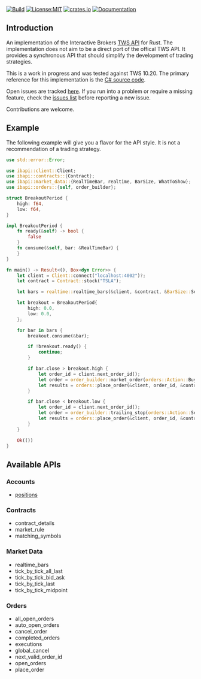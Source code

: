 [![Build](https://github.com/wboayue/rust-ibapi/workflows/ci/badge.svg)](https://github.com/wboayue/rust-ibapi/actions/workflows/ci.yml)
[![License:MIT](https://img.shields.io/badge/License-MIT-blue.svg)](https://opensource.org/licenses/MIT)
[![crates.io](https://img.shields.io/crates/v/twsapi.svg)](https://crates.io/crates/ibapi)
[![Documentation](https://img.shields.io/badge/Documentation-green.svg)](https://docs.rs/ibapi/0.1.0/ibapi)

## Introduction

An implementation of the Interactive Brokers [TWS API](https://interactivebrokers.github.io/tws-api/introduction.html) for Rust.
The implementation does not aim to be a direct port of the offical TWS API.
It provides a synchronous API that should simplify the development of trading strategies.

This is a work in progress and was tested against TWS 10.20. The primary reference for this implementation is the [C# source code](https://github.com/InteractiveBrokers/tws-api-public).

Open issues are tracked [here](https://github.com/wboayue/rust-ibapi/issues). 
If you run into a problem or require a missing feature, check the [issues list](https://github.com/wboayue/rust-ibapi/issues) before reporting a new issue.

Contributions are welcome.

## Example

The following example will give you a flavor for the API style. It is not a recommendation of a trading strategy.

```rust
use std::error::Error;

use ibapi::client::Client;
use ibapi::contracts::{Contract};
use ibapi::market_data::{RealTimeBar, realtime, BarSize, WhatToShow};
use ibapi::orders::{self, order_builder};

struct BreakoutPeriod {
    high: f64,
    low: f64,
}

impl BreakoutPeriod {
    fn ready(&self) -> bool {
        false
    }
    fn consume(&self, bar: &RealTimeBar) {
    }
}

fn main() -> Result<(), Box<dyn Error>> {
    let client = Client::connect("localhost:4002")?;
    let contract = Contract::stock("TSLA");

    let bars = realtime::realtime_bars(&client, &contract, &BarSize::Secs5, &WhatToShow::Trades, false)?;

    let breakout = BreakoutPeriod{
        high: 0.0,
        low: 0.0,
    };

    for bar in bars {
        breakout.consume(&bar);

        if !breakout.ready() {
            continue;
        }

        if bar.close > breakout.high {
            let order_id = client.next_order_id();
            let order = order_builder::market_order(orders::Action::Buy, 100.0);
            let results = orders::place_order(&client, order_id, &contract, &order)?;
        }

        if bar.close < breakout.low {
            let order_id = client.next_order_id();
            let order = order_builder::trailing_stop(orders::Action::Sell, 100.0, 0.3, bar.close);
            let results = orders::place_order(&client, order_id, &contract, &order)?;
        }
    }

    Ok(())
}
```

## Available APIs

### Accounts

* [positions](https://docs.rs/ibapi/0.1.0/ibapi/struct.Client.html#method.positions)

### Contracts

* contract_details
* market_rule
* matching_symbols

### Market Data

* realtime_bars
* tick_by_tick_all_last
* tick_by_tick_bid_ask
* tick_by_tick_last
* tick_by_tick_midpoint

### Orders

* all_open_orders
* auto_open_orders
* cancel_order
* completed_orders
* executions
* global_cancel
* next_valid_order_id
* open_orders
* place_order
